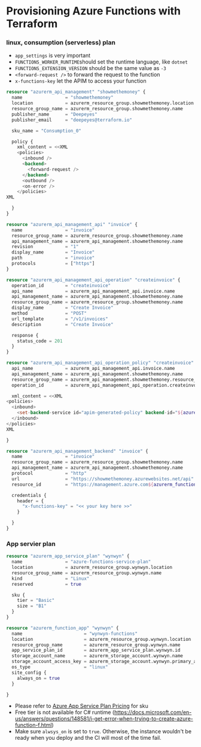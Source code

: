 # Provisioning Azure Functions with Terraform

### linux, consumption (serverless) plan

* `app_settings` is very important
* `FUNCTIONS_WORKER_RUNTIME`should set the runtime language, like `dotnet`
* `FUNCTIONS_EXTENSION_VERSION` should be the same value as `-3`
* `<forward-request />` to forward the request to the function
* `x-functions-key` let the APIM to access your function 

```terraform
resource "azurerm_api_management" "showmethemoney" {
  name                = "showmethemoney"
  location            = azurerm_resource_group.showmethemoney.location
  resource_group_name = azurerm_resource_group.showmethemoney.name
  publisher_name      = "Deepeyes"
  publisher_email     = "deepeyes@terraform.io"

  sku_name = "Consumption_0"

  policy {
    xml_content = <<XML
    <policies>
      <inbound />
      <backend>
        <forward-request />
      </backend>
      <outbound />
      <on-error />
    </policies>
XML

  }
}

resource "azurerm_api_management_api" "invoice" {
  name                = "invoice"
  resource_group_name = azurerm_resource_group.showmethemoney.name
  api_management_name = azurerm_api_management.showmethemoney.name
  revision            = "1"
  display_name        = "Invoice"
  path                = "invoice"
  protocols           = ["https"]
}

resource "azurerm_api_management_api_operation" "createinvoice" {
  operation_id        = "createinvoice"
  api_name            = azurerm_api_management_api.invoice.name
  api_management_name = azurerm_api_management.showmethemoney.name
  resource_group_name = azurerm_resource_group.showmethemoney.name
  display_name        = "Create Invoice"
  method              = "POST"
  url_template        = "/v1/invoices"
  description         = "Create Invoice"

  response {
    status_code = 201
  }
}

resource "azurerm_api_management_api_operation_policy" "createinvoice" {
  api_name            = azurerm_api_management_api.invoice.name
  api_management_name = azurerm_api_management.showmethemoney.name
  resource_group_name = azurerm_api_management.showmethemoney.resource_group_name
  operation_id        = azurerm_api_management_api_operation.createinvoice.operation_id

  xml_content = <<XML
<policies>
  <inbound>
    <set-backend-service id="apim-generated-policy" backend-id="${azurerm_api_management_backend.invoice.name}" />
  </inbound>
</policies>
XML

}

resource "azurerm_api_management_backend" "invoice" {
  name                = "invoice"
  resource_group_name = azurerm_resource_group.showmethemoney.name
  api_management_name = azurerm_api_management.showmethemoney.name
  protocol            = "http"
  url                 = "https://showmethemoney.azurewebsites.net/api"
  resource_id         = "https://management.azure.com${azurerm_function_app.showmethemoney.id}"

  credentials {
    header = {
      "x-functions-key" = "<< your key here >>"
    }

  }
}
```

### App servier plan

```terraform
resource "azurerm_app_service_plan" "wynwyn" {
  name                = "azure-functions-service-plan"
  location            = azurerm_resource_group.wynwyn.location
  resource_group_name = azurerm_resource_group.wynwyn.name
  kind                = "Linux"
  reserved            = true

  sku {
    tier = "Basic"
    size = "B1"
  }
}

resource "azurerm_function_app" "wynwyn" {
  name                       = "wynwyn-functions"
  location                   = azurerm_resource_group.wynwyn.location
  resource_group_name        = azurerm_resource_group.wynwyn.name
  app_service_plan_id        = azurerm_app_service_plan.wynwyn.id
  storage_account_name       = azurerm_storage_account.wynwyn.name
  storage_account_access_key = azurerm_storage_account.wynwyn.primary_access_key
  os_type                    = "linux"
  site_config {
    always_on = true
  }

}
```

* Please refer to [Azure App Service Plan Pricing](https://azure.microsoft.com/en-gb/pricing/details/app-service/linux/) for sku
* Free tier is not available for C# runtime (https://docs.microsoft.com/en-us/answers/questions/148581/i-get-error-when-trying-to-create-azure-function-f.html)
* Make sure `alwsys_on` is set to `true`. Otherwise, the instance wouldn't be ready when you deploy and the CI will most of the time fail.

